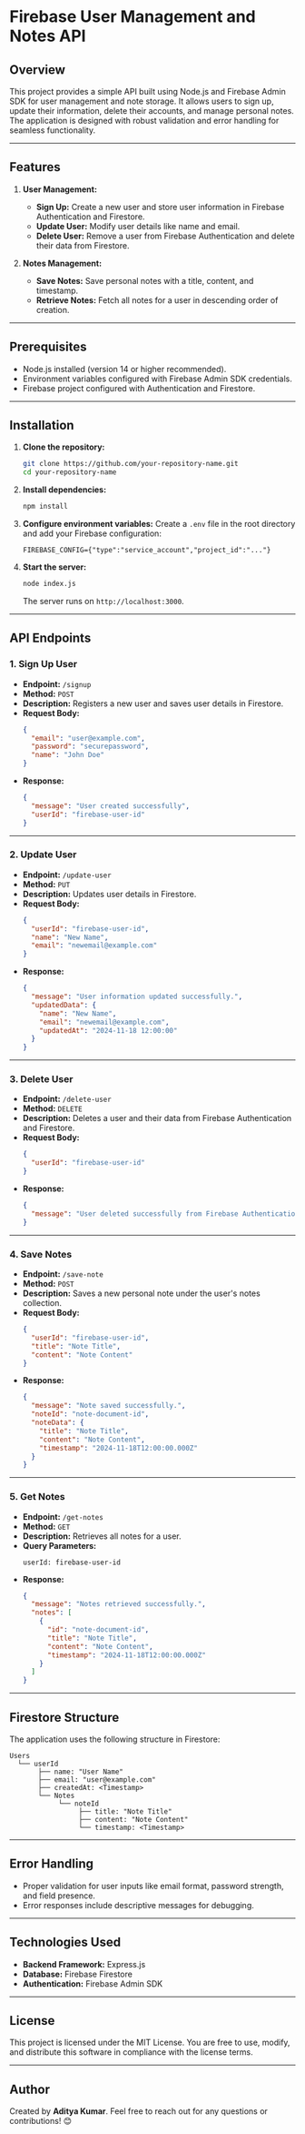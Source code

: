 # Firebase User Management and Notes API

## Overview

This project provides a simple API built using Node.js and Firebase Admin SDK for user management and note storage. It allows users to sign up, update their information, delete their accounts, and manage personal notes. The application is designed with robust validation and error handling for seamless functionality.

---

## Features

1. **User Management:**

   - **Sign Up:** Create a new user and store user information in Firebase Authentication and Firestore.
   - **Update User:** Modify user details like name and email.
   - **Delete User:** Remove a user from Firebase Authentication and delete their data from Firestore.

2. **Notes Management:**
   - **Save Notes:** Save personal notes with a title, content, and timestamp.
   - **Retrieve Notes:** Fetch all notes for a user in descending order of creation.

---

## Prerequisites

- Node.js installed (version 14 or higher recommended).
- Environment variables configured with Firebase Admin SDK credentials.
- Firebase project configured with Authentication and Firestore.

---

## Installation

1. **Clone the repository:**

   ```bash
   git clone https://github.com/your-repository-name.git
   cd your-repository-name
   ```

2. **Install dependencies:**

   ```bash
   npm install
   ```

3. **Configure environment variables:**
   Create a `.env` file in the root directory and add your Firebase configuration:

   ```
   FIREBASE_CONFIG={"type":"service_account","project_id":"..."}
   ```

4. **Start the server:**

   ```bash
   node index.js
   ```

   The server runs on `http://localhost:3000`.

---

## API Endpoints

### 1. **Sign Up User**

- **Endpoint:** `/signup`
- **Method:** `POST`
- **Description:** Registers a new user and saves user details in Firestore.
- **Request Body:**
  ```json
  {
    "email": "user@example.com",
    "password": "securepassword",
    "name": "John Doe"
  }
  ```
- **Response:**
  ```json
  {
    "message": "User created successfully",
    "userId": "firebase-user-id"
  }
  ```

---

### 2. **Update User**

- **Endpoint:** `/update-user`
- **Method:** `PUT`
- **Description:** Updates user details in Firestore.
- **Request Body:**
  ```json
  {
    "userId": "firebase-user-id",
    "name": "New Name",
    "email": "newemail@example.com"
  }
  ```
- **Response:**
  ```json
  {
    "message": "User information updated successfully.",
    "updatedData": {
      "name": "New Name",
      "email": "newemail@example.com",
      "updatedAt": "2024-11-18 12:00:00"
    }
  }
  ```

---

### 3. **Delete User**

- **Endpoint:** `/delete-user`
- **Method:** `DELETE`
- **Description:** Deletes a user and their data from Firebase Authentication and Firestore.
- **Request Body:**
  ```json
  {
    "userId": "firebase-user-id"
  }
  ```
- **Response:**
  ```json
  {
    "message": "User deleted successfully from Firebase Authentication and Firestore."
  }
  ```

---

### 4. **Save Notes**

- **Endpoint:** `/save-note`
- **Method:** `POST`
- **Description:** Saves a new personal note under the user's notes collection.
- **Request Body:**
  ```json
  {
    "userId": "firebase-user-id",
    "title": "Note Title",
    "content": "Note Content"
  }
  ```
- **Response:**
  ```json
  {
    "message": "Note saved successfully.",
    "noteId": "note-document-id",
    "noteData": {
      "title": "Note Title",
      "content": "Note Content",
      "timestamp": "2024-11-18T12:00:00.000Z"
    }
  }
  ```

---

### 5. **Get Notes**

- **Endpoint:** `/get-notes`
- **Method:** `GET`
- **Description:** Retrieves all notes for a user.
- **Query Parameters:**
  ```
  userId: firebase-user-id
  ```
- **Response:**
  ```json
  {
    "message": "Notes retrieved successfully.",
    "notes": [
      {
        "id": "note-document-id",
        "title": "Note Title",
        "content": "Note Content",
        "timestamp": "2024-11-18T12:00:00.000Z"
      }
    ]
  }
  ```

---

## Firestore Structure

The application uses the following structure in Firestore:

```
Users
  └── userId
       ├── name: "User Name"
       ├── email: "user@example.com"
       ├── createdAt: <Timestamp>
       └── Notes
            └── noteId
                 ├── title: "Note Title"
                 ├── content: "Note Content"
                 └── timestamp: <Timestamp>
```

---

## Error Handling

- Proper validation for user inputs like email format, password strength, and field presence.
- Error responses include descriptive messages for debugging.

---

## Technologies Used

- **Backend Framework:** Express.js
- **Database:** Firebase Firestore
- **Authentication:** Firebase Admin SDK

---

## License

This project is licensed under the MIT License. You are free to use, modify, and distribute this software in compliance with the license terms.

---

## Author

Created by **Aditya Kumar**. Feel free to reach out for any questions or contributions! 😊
